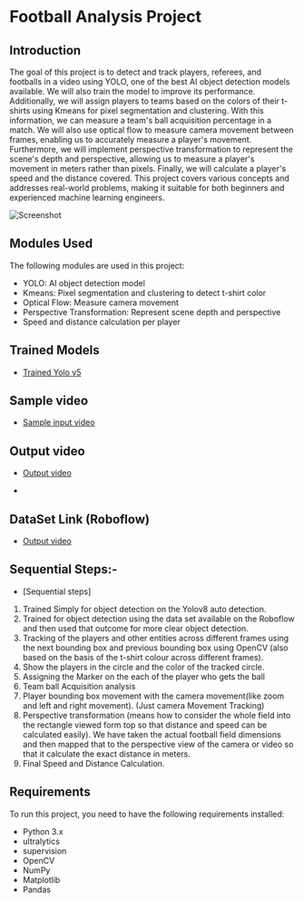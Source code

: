 # Football Analysis Project

## Introduction
The goal of this project is to detect and track players, referees, and footballs in a video using YOLO, one of the best AI object detection models available. We will also train the model to improve its performance. Additionally, we will assign players to teams based on the colors of their t-shirts using Kmeans for pixel segmentation and clustering. With this information, we can measure a team's ball acquisition percentage in a match. We will also use optical flow to measure camera movement between frames, enabling us to accurately measure a player's movement. Furthermore, we will implement perspective transformation to represent the scene's depth and perspective, allowing us to measure a player's movement in meters rather than pixels. Finally, we will calculate a player's speed and the distance covered. This project covers various concepts and addresses real-world problems, making it suitable for both beginners and experienced machine learning engineers.

![Screenshot](output_videos/screenshot.png)

## Modules Used
The following modules are used in this project:
- YOLO: AI object detection model
- Kmeans: Pixel segmentation and clustering to detect t-shirt color
- Optical Flow: Measure camera movement
- Perspective Transformation: Represent scene depth and perspective
- Speed and distance calculation per player

## Trained Models
- [Trained Yolo v5](https://drive.google.com/file/d/1DC2kCygbBWUKheQ_9cFziCsYVSRw6axK/view?usp=sharing)

## Sample video
-  [Sample input video](https://drive.google.com/file/d/11FHKzJoATnOR_rF5-rU3mmul1X7KqJGX/view?usp=sharing)

## Output video
-   [Output video](https://drive.google.com/drive/folders/1FN0pP2imafIyNgGUM2p4n-bvdqxn-IsK?usp=sharing)

-   
## DataSet Link (Roboflow)
- [Output video](https://universe.roboflow.com/roboflow-jvuqo/football-players-detection-3zvbc/dataset/1)

## Sequential Steps:-
- [Sequential steps]
1.	Trained Simply for object detection on the Yolov8 auto detection.
2.	Trained for object detection using the data set available on the Roboflow and then used that outcome for more clear object detection.
3.	Tracking of the players and other entities across different frames using the next bounding box and previous bounding box using OpenCV (also based on the basis of the t-shirt colour across different frames).
4.	Show the players in the circle and the color of the tracked circle.
5.	Assigning the Marker on the each of the player who gets the ball
6.	Team ball Acquisition analysis
7.	Player bounding box movement with the camera movement(like zoom and left and right movement). (Just camera Movement Tracking)
8.	Perspective transformation (means how to consider the whole field into the rectangle viewed form top so that distance and speed can be calculated easily).
We have taken the actual football field dimensions and then mapped that to the perspective view of the camera or video so that it calculate the exact distance in meters.
9.	Final Speed and Distance Calculation.

## Requirements
To run this project, you need to have the following requirements installed:
- Python 3.x
- ultralytics
- supervision
- OpenCV
- NumPy
- Matplotlib
- Pandas

